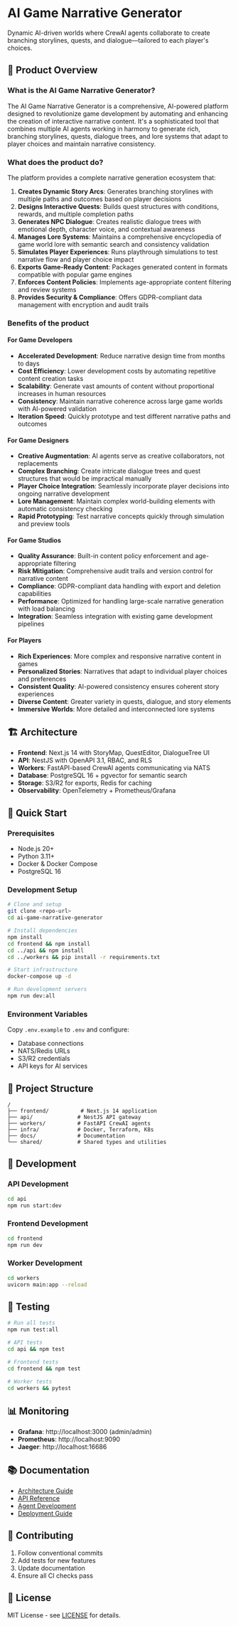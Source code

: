 # AI Game Narrative Generator

Dynamic AI-driven worlds where CrewAI agents collaborate to create branching storylines, quests, and dialogue—tailored to each player's choices.

## 🎯 Product Overview

### What is the AI Game Narrative Generator?

The AI Game Narrative Generator is a comprehensive, AI-powered platform designed to revolutionize game development by automating and enhancing the creation of interactive narrative content. It's a sophisticated tool that combines multiple AI agents working in harmony to generate rich, branching storylines, quests, dialogue trees, and lore systems that adapt to player choices and maintain narrative consistency.

### What does the product do?

The platform provides a complete narrative generation ecosystem that:

1. **Creates Dynamic Story Arcs**: Generates branching storylines with multiple paths and outcomes based on player decisions
2. **Designs Interactive Quests**: Builds quest structures with conditions, rewards, and multiple completion paths
3. **Generates NPC Dialogue**: Creates realistic dialogue trees with emotional depth, character voice, and contextual awareness
4. **Manages Lore Systems**: Maintains a comprehensive encyclopedia of game world lore with semantic search and consistency validation
5. **Simulates Player Experiences**: Runs playthrough simulations to test narrative flow and player choice impact
6. **Exports Game-Ready Content**: Packages generated content in formats compatible with popular game engines
7. **Enforces Content Policies**: Implements age-appropriate content filtering and review systems
8. **Provides Security & Compliance**: Offers GDPR-compliant data management with encryption and audit trails

### Benefits of the product

#### For Game Developers
- **Accelerated Development**: Reduce narrative design time from months to days
- **Cost Efficiency**: Lower development costs by automating repetitive content creation tasks
- **Scalability**: Generate vast amounts of content without proportional increases in human resources
- **Consistency**: Maintain narrative coherence across large game worlds with AI-powered validation
- **Iteration Speed**: Quickly prototype and test different narrative paths and outcomes

#### For Game Designers
- **Creative Augmentation**: AI agents serve as creative collaborators, not replacements
- **Complex Branching**: Create intricate dialogue trees and quest structures that would be impractical manually
- **Player Choice Integration**: Seamlessly incorporate player decisions into ongoing narrative development
- **Lore Management**: Maintain complex world-building elements with automatic consistency checking
- **Rapid Prototyping**: Test narrative concepts quickly through simulation and preview tools

#### For Game Studios
- **Quality Assurance**: Built-in content policy enforcement and age-appropriate filtering
- **Risk Mitigation**: Comprehensive audit trails and version control for narrative content
- **Compliance**: GDPR-compliant data handling with export and deletion capabilities
- **Performance**: Optimized for handling large-scale narrative generation with load balancing
- **Integration**: Seamless integration with existing game development pipelines

#### For Players
- **Rich Experiences**: More complex and responsive narrative content in games
- **Personalized Stories**: Narratives that adapt to individual player choices and preferences
- **Consistent Quality**: AI-powered consistency ensures coherent story experiences
- **Diverse Content**: Greater variety in quests, dialogue, and story elements
- **Immersive Worlds**: More detailed and interconnected lore systems

## 🏗️ Architecture

- **Frontend**: Next.js 14 with StoryMap, QuestEditor, DialogueTree UI
- **API**: NestJS with OpenAPI 3.1, RBAC, and RLS
- **Workers**: FastAPI-based CrewAI agents communicating via NATS
- **Database**: PostgreSQL 16 + pgvector for semantic search
- **Storage**: S3/R2 for exports, Redis for caching
- **Observability**: OpenTelemetry + Prometheus/Grafana

## 🚀 Quick Start

### Prerequisites
- Node.js 20+
- Python 3.11+
- Docker & Docker Compose
- PostgreSQL 16

### Development Setup
```bash
# Clone and setup
git clone <repo-url>
cd ai-game-narrative-generator

# Install dependencies
npm install
cd frontend && npm install
cd ../api && npm install
cd ../workers && pip install -r requirements.txt

# Start infrastructure
docker-compose up -d

# Run development servers
npm run dev:all
```

### Environment Variables
Copy `.env.example` to `.env` and configure:
- Database connections
- NATS/Redis URLs
- S3/R2 credentials
- API keys for AI services

## 📁 Project Structure

```
/
├── frontend/          # Next.js 14 application
├── api/              # NestJS API gateway
├── workers/          # FastAPI CrewAI agents
├── infra/            # Docker, Terraform, K8s
├── docs/             # Documentation
└── shared/           # Shared types and utilities
```

## 🔧 Development

### API Development
```bash
cd api
npm run start:dev
```

### Frontend Development  
```bash
cd frontend
npm run dev
```

### Worker Development
```bash
cd workers
uvicorn main:app --reload
```

## 🧪 Testing

```bash
# Run all tests
npm run test:all

# API tests
cd api && npm test

# Frontend tests
cd frontend && npm test

# Worker tests
cd workers && pytest
```

## 📊 Monitoring

- **Grafana**: http://localhost:3000 (admin/admin)
- **Prometheus**: http://localhost:9090
- **Jaeger**: http://localhost:16686

## 📚 Documentation

- [Architecture Guide](docs/architecture.md)
- [API Reference](docs/api.md)
- [Agent Development](docs/agents.md)
- [Deployment Guide](docs/deployment.md)

## 🤝 Contributing

1. Follow conventional commits
2. Add tests for new features
3. Update documentation
4. Ensure all CI checks pass

## 📄 License

MIT License - see [LICENSE](LICENSE) for details.

